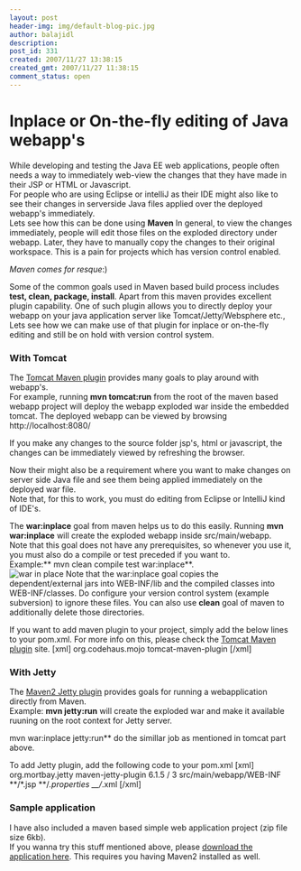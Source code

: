 ```yaml
---
layout: post
header-img: img/default-blog-pic.jpg
author: balajidl
description: 
post_id: 331
created: 2007/11/27 13:38:15
created_gmt: 2007/11/27 11:38:15
comment_status: open
---
```


# Inplace or On-the-fly editing of Java webapp's

While developing and testing the Java EE web applications, people often needs a way to immediately web-view the changes that they have made in their JSP or HTML or Javascript.   
For people who are using Eclipse or intelliJ as their IDE might also like to see their changes in serverside Java files applied over the deployed webapp's immediately.   
Lets see how this can be done using **Maven** In general, to view the changes immediately, people will edit those files on the exploded directory under webapp. Later, they have to manually copy the changes to their original workspace. This is a pain for projects which has version control enabled.   
  
_Maven comes for resque_:)  
  
Some of the common goals used in Maven based build process includes **test, clean, package, install**. Apart from this maven provides excellent plugin capability. One of such plugin allows you to directly deploy your webapp on your java application server like Tomcat/Jetty/Websphere etc.,  
Lets see how we can make use of that plugin for inplace or on-the-fly editing and still be on hold with version control system. 

### With Tomcat

The [Tomcat Maven plugin][1] provides many goals to play around with webapp's.  
For example, running **mvn tomcat:run** from the root of the maven based webapp project will deploy the webapp exploded war inside the embedded tomcat. The deployed webapp can be viewed by browsing http://localhost:8080/   
  
If you make any changes to the source folder jsp's, html or javascript, the changes can be immediately viewed by refreshing the browser.   
  
Now their might also be a requirement where you want to make changes on server side Java file and see them being applied immediately on the deployed war file.   
Note that, for this to work, you must do editing from Eclipse or IntelliJ kind of IDE's.  
  
The **war:inplace** goal from maven helps us to do this easily. Running **mvn war:inplace** will create the exploded webapp inside src/main/webapp.   
Note that this goal does not have any prerequisites, so whenever you use it, you must also do a compile or test preceded if you want to.   
Example:** mvn clean compile test war:inplace**.  
![war in place][2] Note that the war:inplace goal copies the dependent/external jars into WEB-INF/lib and the compiled classes into WEB-INF/classes. Do configure your version control system (example subversion) to ignore these files. You can also use **clean** goal of maven to additionally delete those directories.

  
  
If you want to add maven plugin to your project, simply add the below lines to your pom.xml. For more info on this, please check the [Tomcat Maven plugin][1] site. [xml] org.codehaus.mojo tomcat-maven-plugin [/xml]

### With Jetty

The [Maven2 Jetty plugin][3] provides goals for running a webapplication directly from Maven.   
Example: **mvn jetty:run** will create the exploded war and make it available ruuning on the root context for Jetty server.   
  
mvn war:inplace jetty:run** do the simillar job as mentioned in tomcat part above.   
  
To add Jetty plugin, add the following code to your pom.xml [xml] org.mortbay.jetty maven-jetty-plugin 6.1.5 / 3 src/main/webapp/WEB-INF **/*.jsp **/_.properties __/_.xml [/xml] 

### Sample application

I have also included a maven based simple web application project (zip file size 6kb).   
If you wanna try this stuff mentioned above, please [download the application here][4]. This requires you having Maven2 installed as well.

   [1]: http://mojo.codehaus.org/tomcat-maven-plugin/introduction.html
   [2]: http://xebee.xebia.in/wp-content/uploads/2007/11/warinplace.png
   [3]: http://mojo.codehaus.org/jetty-maven-plugin/usage.html
   [4]: http://xebee.xebia.in/wp-content/uploads/2007/11/simplewebapp.zip